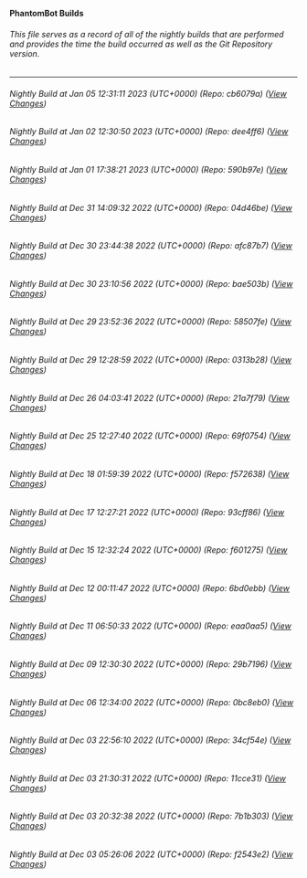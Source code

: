 **PhantomBot Builds**

###### This file serves as a record of all of the nightly builds that are performed and provides the time the build occurred as well as the Git Repository version.
-------------------------------------------------------------------------------------------------------------
###### Nightly Build at Jan 05 12:31:11 2023 (UTC+0000) (Repo: cb6079a) ([View Changes](https://github.com/PhantomBot/PhantomBot/compare/dee4ff6...cb6079a))
###### Nightly Build at Jan 02 12:30:50 2023 (UTC+0000) (Repo: dee4ff6) ([View Changes](https://github.com/PhantomBot/PhantomBot/compare/590b97e...dee4ff6))
###### Nightly Build at Jan 01 17:38:21 2023 (UTC+0000) (Repo: 590b97e) ([View Changes](https://github.com/PhantomBot/PhantomBot/compare/04d46be...590b97e))
###### Nightly Build at Dec 31 14:09:32 2022 (UTC+0000) (Repo: 04d46be) ([View Changes](https://github.com/PhantomBot/PhantomBot/compare/afc87b7...04d46be))
###### Nightly Build at Dec 30 23:44:38 2022 (UTC+0000) (Repo: afc87b7) ([View Changes](https://github.com/PhantomBot/PhantomBot/compare/bae503b...afc87b7))
###### Nightly Build at Dec 30 23:10:56 2022 (UTC+0000) (Repo: bae503b) ([View Changes](https://github.com/PhantomBot/PhantomBot/compare/58507fe...bae503b))
###### Nightly Build at Dec 29 23:52:36 2022 (UTC+0000) (Repo: 58507fe) ([View Changes](https://github.com/PhantomBot/PhantomBot/compare/0313b28...58507fe))
###### Nightly Build at Dec 29 12:28:59 2022 (UTC+0000) (Repo: 0313b28) ([View Changes](https://github.com/PhantomBot/PhantomBot/compare/21a7f79...0313b28))
###### Nightly Build at Dec 26 04:03:41 2022 (UTC+0000) (Repo: 21a7f79) ([View Changes](https://github.com/PhantomBot/PhantomBot/compare/69f0754...21a7f79))
###### Nightly Build at Dec 25 12:27:40 2022 (UTC+0000) (Repo: 69f0754) ([View Changes](https://github.com/PhantomBot/PhantomBot/compare/f572638...69f0754))
###### Nightly Build at Dec 18 01:59:39 2022 (UTC+0000) (Repo: f572638) ([View Changes](https://github.com/PhantomBot/PhantomBot/compare/93cff86...f572638))
###### Nightly Build at Dec 17 12:27:21 2022 (UTC+0000) (Repo: 93cff86) ([View Changes](https://github.com/PhantomBot/PhantomBot/compare/f601275...93cff86))
###### Nightly Build at Dec 15 12:32:24 2022 (UTC+0000) (Repo: f601275) ([View Changes](https://github.com/PhantomBot/PhantomBot/compare/6bd0ebb...f601275))
###### Nightly Build at Dec 12 00:11:47 2022 (UTC+0000) (Repo: 6bd0ebb) ([View Changes](https://github.com/PhantomBot/PhantomBot/compare/eaa0aa5...6bd0ebb))
###### Nightly Build at Dec 11 06:50:33 2022 (UTC+0000) (Repo: eaa0aa5) ([View Changes](https://github.com/PhantomBot/PhantomBot/compare/29b7196...eaa0aa5))
###### Nightly Build at Dec 09 12:30:30 2022 (UTC+0000) (Repo: 29b7196) ([View Changes](https://github.com/PhantomBot/PhantomBot/compare/0bc8eb0...29b7196))
###### Nightly Build at Dec 06 12:34:00 2022 (UTC+0000) (Repo: 0bc8eb0) ([View Changes](https://github.com/PhantomBot/PhantomBot/compare/34cf54e...0bc8eb0))
###### Nightly Build at Dec 03 22:56:10 2022 (UTC+0000) (Repo: 34cf54e) ([View Changes](https://github.com/PhantomBot/PhantomBot/compare/11cce31...34cf54e))
###### Nightly Build at Dec 03 21:30:31 2022 (UTC+0000) (Repo: 11cce31) ([View Changes](https://github.com/PhantomBot/PhantomBot/compare/7b1b303...11cce31))
###### Nightly Build at Dec 03 20:32:38 2022 (UTC+0000) (Repo: 7b1b303) ([View Changes](https://github.com/PhantomBot/PhantomBot/compare/f2543e2...7b1b303))
###### Nightly Build at Dec 03 05:26:06 2022 (UTC+0000) (Repo: f2543e2) ([View Changes](https://github.com/PhantomBot/PhantomBot/compare/15ba8e1...f2543e2))
